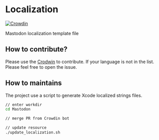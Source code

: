 # Localization
[![Crowdin](https://badges.crowdin.net/mastodon-for-ios/localized.svg)](https://crowdin.com/project/mastodon-for-ios)

Mastodon localization template file


## How to contribute?

Please use the [Crodwin](https://crowdin.com/project/mastodon-for-ios) to contribute. If your language is not in the list. Please feel free to open the issue.

## How to maintains

The project use a script to generate Xcode localized strings files.

```zsh
// enter workdir
cd Mastodon

// merge PR from Crowdin bot

// update resource
./update_localization.sh
```